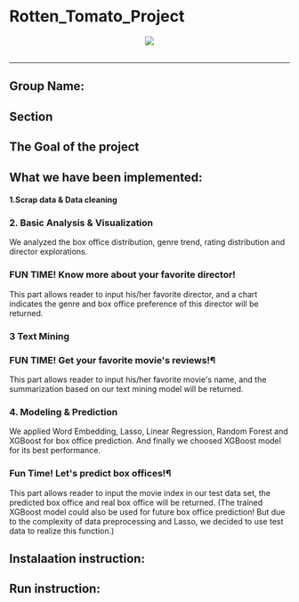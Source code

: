 # Rotten_Tomato_Project
<div align="center">
  <img src="https://cals.org/wp-content/uploads/2018/06/movie.jpg"><br><br>
</div>

-----------------
## Group Name:
## Section

## The Goal of the project

## What we have been implemented:

#### 1.Scrap data & Data cleaning


### 2. Basic Analysis & Visualization 

We analyzed the box office distribution, genre trend, rating distribution and director explorations.


### FUN TIME! Know more about your favorite director!

This part allows reader to input his/her favorite director, and a chart indicates the genre and box office preference of this director will be returned.

### 3 Text Mining

### FUN TIME! Get your favorite movie's reviews!¶

This part allows reader to input his/her favorite movie's name, and the summarization based on our text mining model will be returned.

### 4. Modeling & Prediction

We applied Word Embedding, Lasso, Linear Regression, Random Forest and XGBoost for box office prediction. And finally we choosed XGBoost model for its best performance.

### Fun Time! Let's predict box offices!¶

This part allows reader to input the movie index in our test data set, the predicted box office and real box office will be returned. (The trained XGBoost model could also be used for future box office prediction! But due to the complexity of data preprocessing and Lasso, we decided to use test data to realize this function.)

## Instalaation instruction:


## Run instruction:

